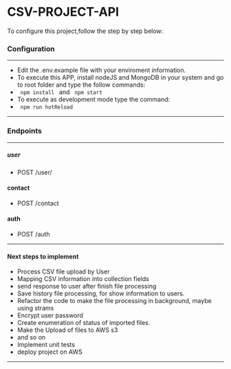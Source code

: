 # CSV-PROJECT-API
To configure this project,follow the step by step below:

### Configuration
----
* Edit the .env.example file with your enviroment information.
* To execute this APP, install nodeJS and MongoDB in your system and go to root folder and type the follow commands:
*   <code> npm install </code> and <code> npm start </code>
*  To execute as development mode type the command:
*  <code> npm run hotReload </code>
----  

### Endpoints
----
##### user
* POST /user/


#### contact
* POST /contact

#### auth
* POST /auth
    
-----

#### Next steps to implement
* Process CSV file upload by User
* Mapping CSV information into collection fields
* send response to user after finish file processing
* Save history file processing, for show information to users.
* Refactor the code to make the file processing in background, maybe using strams
* Encrypt user password
* Create enumeration of status of imported files.
* Make the Upload of files to AWS s3
* and so on
* Implement unit tests
* deploy project on AWS
-----



